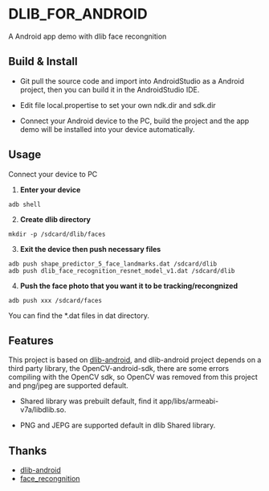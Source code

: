 # DLIB_FOR_ANDROID
A Android app demo with dlib face recongnition

## Build & Install
* Git pull the source code and import into AndroidStudio as a Android project, then you can build it in the AndroidStudio IDE.

* Edit file local.propertise to set your own ndk.dir and sdk.dir

* Connect your Android device to the PC, build the project and the app demo will be installed into your device automatically.

## Usage
Connect your device to PC

1. **Enter your device**
```
adb shell
```

2. **Create dlib directory**
```
mkdir -p /sdcard/dlib/faces
```

3. **Exit the device then push necessary files**
 ```
 adb push shape_predictor_5_face_landmarks.dat /sdcard/dlib
 adb push dlib_face_recognition_resnet_model_v1.dat /sdcard/dlib
 ```
 
4. **Push the face photo that you want it to be tracking/recongnized**
 ```
 adb push xxx /sdcard/faces
 ```

You can find the *.dat files in dat directory.

## Features
This project is based on [dlib-android](https://github.com/tzutalin/dlib-android), and dlib-android project depends on a third party library, the OpenCV-android-sdk, there are some errors compiling with the OpenCV sdk, so OpenCV was removed from this project and png/jpeg are supported default.

* Shared library was prebuilt default, find it app/libs/armeabi-v7a/libdlib.so.

* PNG and JEPG are supported default in dlib Shared library.

## Thanks

* [dlib-android](https://github.com/tzutalin)
* [face_recongnition](https://github.com/ageitgey/face_recognition)
